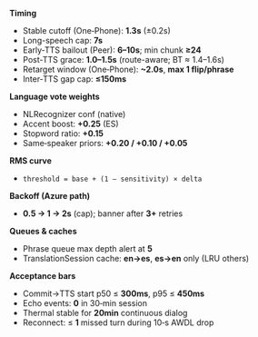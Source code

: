 **Timing**
- Stable cutoff (One‑Phone): **1.3s** (±0.2s)
- Long-speech cap: **7s**
- Early-TTS bailout (Peer): **6–10s**; min chunk **≥24**
- Post-TTS grace: **1.0–1.5s** (route-aware; BT ≈ 1.4–1.6s)
- Retarget window (One‑Phone): **~2.0s**, **max 1 flip/phrase**
- Inter‑TTS gap cap: **≤150ms**

**Language vote weights**
- NLRecognizer conf (native)
- Accent boost: **+0.25** (ES)
- Stopword ratio: **+0.15**
- Same‑speaker priors: **+0.20 / +0.10 / +0.05**

**RMS curve**
- `threshold = base + (1 – sensitivity) × delta`

**Backoff (Azure path)**
- **0.5 → 1 → 2s** (cap); banner after **3+** retries

**Queues & caches**
- Phrase queue max depth alert at **5**
- TranslationSession cache: **en→es**, **es→en** only (LRU others)

**Acceptance bars**
- Commit→TTS start p50 ≤ **300ms**, p95 ≤ **450ms**
- Echo events: **0** in 30‑min session
- Thermal stable for **20min** continuous dialog
- Reconnect: ≤ **1** missed turn during 10‑s AWDL drop
